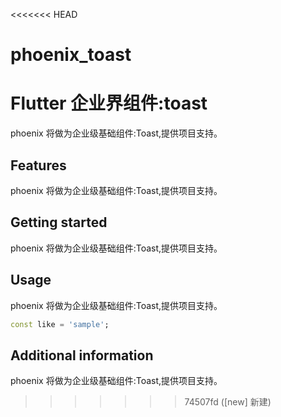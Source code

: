 <<<<<<< HEAD
# phoenix_toast
Flutter 企业界组件:toast
=======
<!--
 * @Author: lipeng 1162423147@qq.com
 * @Date: 2023-09-22 22:31:21
 * @LastEditors: lipeng 1162423147@qq.com
 * @LastEditTime: 2023-09-22 22:33:20
 * @FilePath: /phoenix_toast/README.md
 * @Description: 这是默认设置,请设置`customMade`, 打开koroFileHeader查看配置 进行设置: https://github.com/OBKoro1/koro1FileHeader/wiki/%E9%85%8D%E7%BD%AE
-->
<!--
This README describes the package. If you publish this package to pub.dev,
this README's contents appear on the landing page for your package.

For information about how to write a good package README, see the guide for
[writing package pages](https://dart.dev/guides/libraries/writing-package-pages).

For general information about developing packages, see the Dart guide for
[creating packages](https://dart.dev/guides/libraries/create-library-packages)
and the Flutter guide for
[developing packages and plugins](https://flutter.dev/developing-packages).
-->

phoenix 将做为企业级基础组件:Toast,提供项目支持。

## Features

phoenix 将做为企业级基础组件:Toast,提供项目支持。

## Getting started

phoenix 将做为企业级基础组件:Toast,提供项目支持。

## Usage

phoenix 将做为企业级基础组件:Toast,提供项目支持。

```dart
const like = 'sample';
```

## Additional information

phoenix 将做为企业级基础组件:Toast,提供项目支持。
>>>>>>> 74507fd ([new] 新建)
